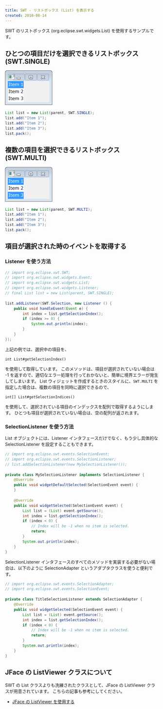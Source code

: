 ```yaml
---
title: SWT - リストボックス (List) を表示する
created: 2010-08-14
---
```


SWT のリストボックス (org.eclipse.swt.widgets.List) を使用するサンプルです。


ひとつの項目だけを選択できるリストボックス (SWT.SINGLE)
----

![list1.png](./list1.png)

~~~ java
List list = new List(parent, SWT.SINGLE);
list.add("Item 1");
list.add("Item 2");
list.add("Item 3");
list.pack();
~~~


複数の項目を選択できるリストボックス (SWT.MULTI)
----

![list2.png](./list2.png)

~~~ java
List list = new List(parent, SWT.MULTI);
list.add("Item 1");
list.add("Item 2");
list.add("Item 3");
list.pack();
~~~


項目が選択された時のイベントを取得する
----

### Listener を使う方法

~~~ java
// import org.eclipse.swt.SWT;
// import org.eclipse.swt.widgets.Event;
// import org.eclipse.swt.widgets.List;
// import org.eclipse.swt.widgets.Listener;
// final List list = new List(parent, SWT.SINGLE);

list.addListener(SWT.Selection, new Listener () {
    public void handleEvent(Event e) {
        int index = list.getSelectionIndex();
        if (index >= 0) {
            System.out.println(index);
        }
    }
});
~~~

上記の例では、選択中の項目を、

~~~
int List#getSelectionIndex()
~~~

を使用して取得しています。
このメソッドは、項目が選択されていない場合は -1 を返すので、適切なエラー処理を行っておかないと、簡単に境界エラーが発生してしまいます。
List ウィジェットを作成するときのスタイルに、`SWT.MULTI` を指定した場合は、複数の項目を同時に選択できるので、

~~~
int[] List#getSelectionIndices()
~~~

を使用して、選択されている項目のインデックスを配列で取得するようにします。
ひとつも項目が選択されていない場合は、空の配列が返されます。


### SelectionListener を使う方法

List オブジェクトには、Listener インタフェースだけでなく、もう少し具体的な SelectionListener を設定することもできます。

~~~ java
// import org.eclipse.swt.events.SelectionEvent;
// import org.eclipse.swt.events.SelectionListener;
// list.addSelectionListener(new MySelectionListener());

private class MySelectionListener implements SelectionListener {
    @Override
    public void widgetDefaultSelected(SelectionEvent event) {
    }

    @Override
    public void widgetSelected(SelectionEvent event) {
        List list = (List) event.getSource();
        int index = list.getSelectionIndex();
        if (index < 0) {
            // Index will be -1 when no item is selected.
            return;
        }
        System.out.println(index);
    }
}
~~~

SelectionListener インタフェースのすべてのメソッドを実装する必要がない場合は、以下のように SelectionAdapter というアダプタクラスを使うと便利です。

~~~ java
// import org.eclipse.swt.events.SelectionAdapter;
// import org.eclipse.swt.events.SelectionEvent;

private class TitleSelectionListener extends SelectionAdapter {
    @Override
    public void widgetSelected(SelectionEvent event) {
        List list = (List) event.getSource();
        int index = list.getSelectionIndex();
        if (index < 0) {
            // Index will be -1 when no item is selected.
            return;
        }
        System.out.println(index);
    }
}
~~~

JFace の ListViewer クラスについて
----

SWT の List クラスよりも洗練されたクラスとして、JFace の ListViewer クラスが用意されています。
こちらの記事も参考にしてください。

* [JFace の ListViewer を使用する](./jface-list-viewer.html)

